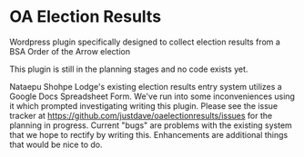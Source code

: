 OA Election Results
===================

Wordpress plugin specifically designed to collect election results from a BSA Order of the Arrow election

This plugin is still in the planning stages and no code exists yet.

Nataepu Shohpe Lodge's existing election results entry system utilizes a Google Docs Spreadsheet Form.  We've run into some inconveniences using it which prompted investigating writing this plugin.  Please see the issue tracker at https://github.com/justdave/oaelectionresults/issues for the planning in progress.  Current "bugs" are problems with the existing system that we hope to rectify by writing this.  Enhancements are additional things that would be nice to do.
